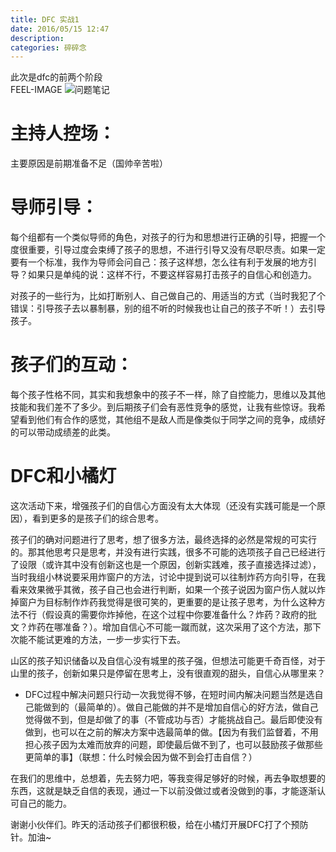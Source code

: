 ```yaml
---
title: DFC 实战1
date: 2016/05/15 12:47
description:
categories: 碎碎念
---
```

此次是dfc的前两个阶段  
FEEL-IMAGE
![问题笔记](https://images.scar.site/20220223223544.png)

# 主持人控场：
主要原因是前期准备不足（国帅辛苦啦）

# 导师引导：
每个组都有一个类似导师的角色，对孩子的行为和思想进行正确的引导，把握一个度很重要，引导过度会束缚了孩子的思想，不进行引导又没有尽职尽责。如果一定要有一个标准，我作为导师会问自己：孩子这样想，怎么往有利于发展的地方引导？如果只是单纯的说：这样不行，不要这样容易打击孩子的自信心和创造力。

对孩子的一些行为，比如打断别人、自己做自己的、用适当的方式（当时我犯了个错误：引导孩子去以暴制暴，别的组不听的时候我也让自己的孩子不听！）去引导孩子。

# 孩子们的互动：
每个孩子性格不同，其实和我想象中的孩子不一样，除了自控能力，思维以及其他技能和我们差不了多少。到后期孩子们会有恶性竞争的感觉，让我有些惊讶。我希望看到他们有合作的感觉，其他组不是敌人而是像类似于同学之间的竞争，成绩好的可以带动成绩差的此类。

# DFC和小橘灯
这次活动下来，增强孩子们的自信心方面没有太大体现（还没有实践可能是一个原因），看到更多的是孩子们的综合思考。

孩子们的确对问题进行了思考，想了很多方法，最终选择的必然是常规的可实行的。那其他思考只是思考，并没有进行实践，很多不可能的选项孩子自己已经进行了设限（或许其中没有创新这也是一个原因，创新实践难，孩子直接选择过滤），当时我组小林说要采用炸窗户的方法，讨论中提到说可以往制炸药方向引导，在我看来效果微乎其微，孩子自己也会进行判断，如果一个孩子说因为窗户伤人就以炸掉窗户为目标制作炸药我觉得是很可笑的，更重要的是让孩子思考，为什么这种方法不行（假设真的需要你炸掉他，在这个过程中你要准备什么？炸药？政府的批文？炸药在哪准备？）。增加自信心不可能一蹴而就，这次采用了这个方法，那下次能不能试更难的方法，一步一步实行下去。

山区的孩子知识储备以及自信心没有城里的孩子强，但想法可能更千奇百怪，对于山里的孩子，创新如果只是停留在思考上，没有很直观的甜头，自信心从哪里来？

* DFC过程中解决问题只行动一次我觉得不够，在短时间内解决问题当然是选自己能做到的（最简单的）。做自己能做的并不是增加自信心的好方法，做自己觉得做不到，但是却做了的事（不管成功与否）才能挑战自己。最后即使没有做到，也可以在之前的解决方案中选最简单的做。【因为有我们监督着，不用担心孩子因为太难而放弃的问题，即使最后做不到了，也可以鼓励孩子做那些更简单的事】（联想：什么时候会因为做不到会打击自信？）

在我们的思维中，总想着，先去努力吧，等我变得足够好的时候，再去争取想要的东西，这就是缺乏自信的表现，通过一下以前没做过或者没做到的事，才能逐渐认可自己的能力。

谢谢小伙伴们。昨天的活动孩子们都很积极，给在小橘灯开展DFC打了个预防针。加油~
